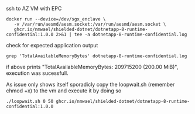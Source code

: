 
ssh to AZ VM with EPC


```console
docker run --device=/dev/sgx_enclave \
   -v /var/run/aesmd/aesm.socket:/var/run/aesmd/aesm.socket \
   ghcr.io/nmwael/shielded-dotnet/dotnetapp-8-runtime-confidential:1.0.0 2>&1 | tee -a dotnetapp-8-runtime-confidential.log
```

check for expected application output
```console
grep 'TotalAvailableMemoryBytes' dotnetapp-8-runtime-confidential.log
```

if above prints "TotalAvailableMemoryBytes: 209715200 (200.00 MiB)", execution was sucessfull.

As issue only shows itself sporadicly copy the loopwait.sh (remember chmod +x) to the vm and execute it by doing so
```console
./loopwait.sh 0 50 ghcr.io/nmwael/shielded-dotnet/dotnetapp-8-runtime-confidential:1.0.0
```